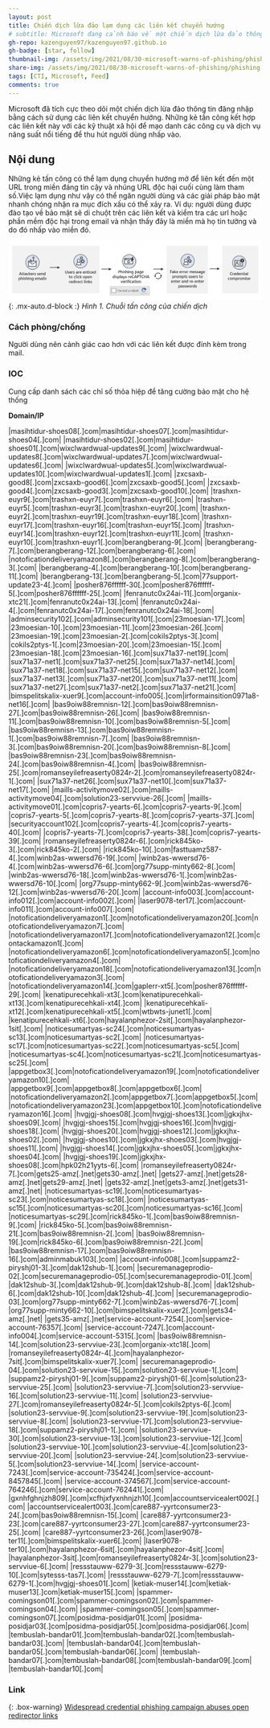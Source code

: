 ```yaml
---
layout: post
title: Chiến dịch lừa đảo lạm dụng các liên kết chuyển hướng
# subtitle: Microsoft đang cảnh báo về một chiến dịch lừa đảo thông tin đăng nhập rộng rãi sử dụng các liên kết chuyển hướng mở trong liên lạc qua email
gh-repo: kazenguyen97/kazenguyen97.github.io
gh-badge: [star, follow]
thumbnail-img: /assets/img/2021/08/30-microsoft-warns-of-phishing/phishing.jpg
share-img: /assets/img/2021/08/30-microsoft-warns-of-phishing/phishing.jpg
tags: [CTI, Microsoft, Feed]
comments: true
---
```


Microsoft đã tích cực theo dõi một chiến dịch lừa đảo thông tin đăng nhập bằng cách sử dụng các liên kết chuyển hướng. Những kẻ tấn công kết hợp các liên kết này với các kỹ thuật xã hội để mạo danh các công cụ và dịch vụ năng suất nổi tiếng để thu hút người dùng nhấp vào.

## Nội dung

Những kẻ tấn công có thể lạm dụng chuyển hướng mở để liên kết đến một URL trong miền đáng tin cậy và nhúng URL độc hại cuối cùng làm tham số.Việc lạm dụng như vậy có thể ngăn người dùng và các giải pháp bảo mật nhanh chóng nhận ra mục đích xấu có thể xảy ra. Ví dụ: người dùng được đào tạo về bảo mật sẽ di chuột trên các liên kết và kiểm tra các url hoặc phần mềm độc hại trong email và nhận thấy đây là miền mà họ tin tưởng và do đó nhấp vào miền đó.

![Chuỗi tấn công cho chiến dịch lừa đảo](/assets/img/2021/08/30-microsoft-warns-of-phishing/pic-1.png){: .mx-auto.d-block :}
*Hình 1. Chuỗi tấn công của chiến dịch*

### Cách phòng/chống

Người dùng nên cảnh giác cao hơn với các liên kết được đính kèm trong mail. 

### IOC

Cung cấp danh sách các chỉ số thỏa hiệp để tăng cường bảo mật cho hệ thống

**Domain/IP**

|masihtidur-shoes08[.]com|masihtidur-shoes07[.]com|masihtidur-shoes04[.]com|
|masihtidur-shoes02[.]com|masihtidur-shoes01[.]com|wixclwardwual-updates9[.]com|
|wixclwardwual-updates8[.]com|wixclwardwual-updates7[.]com|wixclwardwual-updates6[.]com|
|wixclwardwual-updates5[.]com|wixclwardwual-updates10[.]com|wixclwardwual-updates1[.]com|
|zxcsaxb-good8[.]com|zxcsaxb-good6[.]com|zxcsaxb-good5[.]com|
|zxcsaxb-good4[.]com|zxcsaxb-good3[.]com|zxcsaxb-good10[.]com|
|trashxn-euyr9[.]com|trashxn-euyr7[.]com|trashxn-euyr6[.]com|
|trashxn-euyr5[.]com|trashxn-euyr3[.]com|trashxn-euyr20[.]com|
|trashxn-euyr2[.]com|trashxn-euyr19[.]com|trashxn-euyr18[.]com|
|trashxn-euyr17[.]com|trashxn-euyr16[.]com|trashxn-euyr15[.]com|
|trashxn-euyr14[.]com|trashxn-euyr12[.]com|trashxn-euyr11[.]com|
|trashxn-euyr10[.]com|trashxn-euyr1[.]com|berangberang-9[.]com|
|berangberang-7[.]com|berangberang-12[.]com|berangberang-6[.]com|
|notoficationdeliveryamazon8[.]com|berangberang-8[.]com|berangberang-3[.]com|
|berangberang-4[.]com|berangberang-10[.]com|berangberang-11[.]com|
|berangberang-13[.]com|berangberang-5[.]com|77support-update23-4[.]com|
|posher876ffffff-30[.]com|posher876ffffff-5[.]com|posher876ffffff-25[.]com|
|fenranutc0x24ai-11[.]com|organix-xtc21[.]com|fenranutc0x24ai-13[.]com|
|fenranutc0x24ai-4[.]com|fenranutc0x24ai-17[.]com|fenranutc0x24ai-18[.]com|
|adminsecurity102[.]com|adminsecurity101[.]com|23moesian-17[.]com|
|23moesian-10[.]com|23moesian-11[.]com|23moesian-26[.]com|
|23moesian-19[.]com|23moesian-2[.]com|cokils2ptys-3[.]com|
|cokils2ptys-1[.]com|23moesian-20[.]com|23moesian-15[.]com|
|23moesian-18[.]com|23moesian-16[.]com|sux71a37-net19[.]com|
|sux71a37-net1[.]com|sux71a37-net25[.]com|sux71a37-net14[.]com|
|sux71a37-net18[.]com|sux71a37-net15[.]com|sux71a37-net12[.]com|
|sux71a37-net13[.]com|sux71a37-net20[.]com|sux71a37-net11[.]com|
|sux71a37-net27[.]com|sux71a37-net2[.]com|sux71a37-net21[.]com|
|bimspelitskalix-xuer9[.]com|account-info005[.]com|irformainsition0971a8-net16[.]com|
|bas9oiw88remnisn-12[.]com|bas9oiw88remnisn-27[.]com|bas9oiw88remnisn-26[.]com|
|bas9oiw88remnisn-11[.]com|bas9oiw88remnisn-10[.]com|bas9oiw88remnisn-5[.]com|
|bas9oiw88remnisn-13[.]com|bas9oiw88remnisn-1[.]com|bas9oiw88remnisn-7[.]com|
|bas9oiw88remnisn-3[.]com|bas9oiw88remnisn-20[.]com|bas9oiw88remnisn-8[.]com|
|bas9oiw88remnisn-23[.]com|bas9oiw88remnisn-24[.]com|bas9oiw88remnisn-4[.]com|
|bas9oiw88remnisn-25[.]com|romanseyilefreaserty0824r-2[.]com|romanseyilefreaserty0824r-1[.]com|
|sux71a37-net26[.]com|sux71a37-net10[.]com|sux71a37-net17[.]com|
|maills-activitymove02[.]com|maills-activitymove04[.]com|solution23-servviue-26[.]com|
|maills-activitymove01[.]com|copris7-yearts-6[.]com|copris7-yearts-9[.]com|
|copris7-yearts-5[.]com|copris7-yearts-8[.]com|copris7-yearts-37[.]com|
|securityaccount102[.]com|copris7-yearts-4[.]com|copris7-yearts-40[.]com|
|copris7-yearts-7[.]com|copris7-yearts-38[.]com|copris7-yearts-39[.]com|
|romanseyilefreaserty0824r-6[.]com|rick845ko-3[.]com|rick845ko-2[.]com|
|rick845ko-10[.]com|fasttuamz587-4[.]com|winb2as-wwersd76-19[.]com|
|winb2as-wwersd76-4[.]com|winb2as-wwersd76-6[.]com|org77supp-minty662-8[.]com|
|winb2as-wwersd76-18[.]com|winb2as-wwersd76-1[.]com|winb2as-wwersd76-10[.]com|
|org77supp-minty662-9[.]com|winb2as-wwersd76-12[.]com|winb2as-wwersd76-20[.]com|
|account-info003[.]com|account-info012[.]com|account-info002[.]com|
|laser9078-ter17[.]com|account-info011[.]com|account-info007[.]com|
|notoficationdeliveryamazon1[.]com|notoficationdeliveryamazon20[.]com|notoficationdeliveryamazon7[.]com|
|notoficationdeliveryamazon17[.]com|notoficationdeliveryamazon12[.]com|contackamazon1[.]com|
|notoficationdeliveryamazon6[.]com|notoficationdeliveryamazon5[.]com|notoficationdeliveryamazon4[.]com|
|notoficationdeliveryamazon18[.]com|notoficationdeliveryamazon13[.]com|notoficationdeliveryamazon3[.]com|
|notoficationdeliveryamazon14[.]com|gaplerr-xt5[.]com|posher876ffffff-29[.]com|
|kenatipurecehkali-xt3[.]com|kenatipurecehkali-xt13[.]com|kenatipurecehkali-xt4[.]com|
|kenatipurecehkali-xt12[.]com|kenatipurecehkali-xt5[.]com|wtbwts-junet1[.]com|
|kenatipurecehkali-xt6[.]com|hayalanphezor-2sit[.]com|hayalanphezor-1sit[.]com|
|noticesumartyas-sc24[.]com|noticesumartyas-sc13[.]com|noticesumartyas-sc2[.]com|
|noticesumartyas-sc17[.]com|noticesumartyas-sc22[.]com|noticesumartyas-sc5[.]com|
|noticesumartyas-sc4[.]com|noticesumartyas-sc21[.]com|noticesumartyas-sc25[.]com|
|appgetbox3[.]com|notoficationdeliveryamazon19[.]com|notoficationdeliveryamazon10[.]com|
|appgetbox9[.]com|appgetbox8[.]com|appgetbox6[.]com|
|notoficationdeliveryamazon2[.]com|appgetbox7[.]com|appgetbox5[.]com|
|notoficationdeliveryamazon23[.]com|appgetbox10[.]com|notoficationdeliveryamazon16[.]com|
|hvgjgj-shoes08[.]com|hvgjgj-shoes13[.]com|jgkxjhx-shoes09[.]com|
|hvgjgj-shoes15[.]com|hvgjgj-shoes16[.]com|hvgjgj-shoes18[.]com|
|hvgjgj-shoes20[.]com|hvgjgj-shoes12[.]com|jgkxjhx-shoes02[.]com|
|hvgjgj-shoes10[.]com|jgkxjhx-shoes03[.]com|hvgjgj-shoes11[.]com|
|hvgjgj-shoes14[.]com|jgkxjhx-shoes05[.]com|jgkxjhx-shoes04[.]com|
|hvgjgj-shoes19[.]com|jgkxjhx-shoes08[.]com|hpk02h21yyts-6[.]com|
|romanseyilefreaserty0824r-7[.]com|gets25-amz[.]net|gets30-amz[.]net|
|gets27-amz[.]net|gets28-amz[.]net|gets29-amz[.]net|
|gets32-amz[.]net|gets3-amz[.]net|gets31-amz[.]net|
|noticesumartyas-sc19[.]com|noticesumartyas-sc23[.]com|noticesumartyas-sc18[.]com|
|noticesumartyas-sc15[.]com|noticesumartyas-sc20[.]com|noticesumartyas-sc16[.]com|
|noticesumartyas-sc29[.]com|rick845ko-1[.]com|bas9oiw88remnisn-9[.]com|
|rick845ko-5[.]com|bas9oiw88remnisn-21[.]com|bas9oiw88remnisn-2[.]com|
|bas9oiw88remnisn-19[.]com|rick845ko-6[.]com|bas9oiw88remnisn-22[.]com|
|bas9oiw88remnisn-17[.]com|bas9oiw88remnisn-16[.]com|adminmabuk103[.]com|
|account-info008[.]com|suppamz2-piryshj01-3[.]com|dak12shub-1[.]com|
|securemanageprodio-02[.]com|securemanageprodio-05[.]com|securemanageprodio-01[.]com|
|dak12shub-3[.]com|dak12shub-9[.]com|dak12shub-8[.]com|
|dak12shub-6[.]com|dak12shub-10[.]com|dak12shub-4[.]com|
|securemanageprodio-03[.]com|org77supp-minty662-7[.]com|winb2as-wwersd76-7[.]com|
|org77supp-minty662-10[.]com|bimspelitskalix-xuer2[.]com|gets34-amz[.]net|
|gets35-amz[.]net|service-account-7254[.]com|service-account-76357[.]com|
|service-account-7247[.]com|account-info004[.]com|service-account-5315[.]com|
|bas9oiw88remnisn-14[.]com|solution23-servviue-23[.]com|organix-xtc18[.]com|
|romanseyilefreaserty0824r-4[.]com|hayalanphezor-7sit[.]com|bimspelitskalix-xuer7[.]com|
|securemanageprodio-04[.]com|solution23-servviue-15[.]com|solution23-servviue-1[.]com|
|suppamz2-piryshj01-9[.]com|suppamz2-piryshj01-6[.]com|solution23-servviue-25[.]com|
|solution23-servviue-7[.]com|solution23-servviue-16[.]com|solution23-servviue-11[.]com|
|solution23-servviue-27[.]com|romanseyilefreaserty0824r-5[.]com|cokils2ptys-6[.]com|
|solution23-servviue-9[.]com|solution23-servviue-19[.]com|solution23-servviue-8[.]com|
|solution23-servviue-17[.]com|solution23-servviue-18[.]com|suppamz2-piryshj01-1[.]com|
|solution23-servviue-30[.]com|solution23-servviue-13[.]com|solution23-servviue-12[.]com|
|solution23-servviue-10[.]com|solution23-servviue-4[.]com|solution23-servviue-20[.]com|
|solution23-servviue-24[.]com|solution23-servviue-5[.]com|solution23-servviue-14[.]com|
|service-account-7243[.]com|service-account-735424[.]com|service-account-8457845[.]com|
|service-account-374567[.]com|service-account-764246[.]com|service-account-762441[.]com|
|gxnhfghnjzh809[.]com|xcfhjxfyxnhnjzh10[.]com|accountservicealert002[.]com|
|accountservicealert003[.]com|care887-yyrtconsumer23-24[.]com|bas9oiw88remnisn-15[.]com|
|care887-yyrtconsumer23-23[.]com|care887-yyrtconsumer23-27[.]com|care887-yyrtconsumer23-25[.]com|
|care887-yyrtconsumer23-26[.]com|laser9078-ter11[.]com|bimspelitskalix-xuer6[.]com|
|laser9078-ter10[.]com|hayalanphezor-6sit[.]com|hayalanphezor-4sit[.]com|
|hayalanphezor-3sit[.]com|romanseyilefreaserty0824r-3[.]com|solution23-servviue-6[.]com|
|ressstauww-6279-3[.]com|ressstauww-6279-10[.]com|sytesss-tas7[.]com|
|ressstauww-6279-7[.]com|ressstauww-6279-1[.]com|hvgjgj-shoes01[.]com|
|ketiak-muser14[.]com|ketiak-muser13[.]com|ketiak-muser15[.]com|
|spammer-comingson01[.]com|spammer-comingson02[.]com|spammer-comingson04[.]com|
|spammer-comingson05[.]com|spammer-comingson07[.]com|posidma-posidjar01[.]com|
|posidma-posidjar03[.]com|posidma-posidjar05[.]com|posidma-posidjar06[.]com|
|tembuslah-bandar01[.]com|tembuslah-bandar02[.]com|tembuslah-bandar03[.]com|
|tembuslah-bandar04[.]com|tembuslah-bandar05[.]com|tembuslah-bandar06[.]com|
|tembuslah-bandar07[.]com|tembuslah-bandar08[.]com|tembuslah-bandar09[.]com|
|tembuslah-bandar10[.]com|

### Link

{: .box-warning}
[Widespread credential phishing campaign abuses open redirector links](https://www.microsoft.com/security/blog/2021/08/26/widespread-credential-phishing-campaign-abuses-open-redirector-links/)

